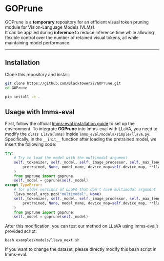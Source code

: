 # GOPrune

GOPrune is a **temporary** repository for an efficient visual token pruning module for Vision-Language Models (VLMs).    
It can be applied during **inference** to reduce inference time while allowing flexible control over the number of retained visual tokens, all while maintaining model performance.

---

## Installation

Clone this repository and install:

```bash
git clone https://github.com/Blacktower27/GOPrune.git
cd GOPrune

pip install -e .
```

## Usage with lmms-eval

First, follow the official [lmms-eval installation guide](https://github.com/EvolvingLMMs-Lab/lmms-eval) to set up the environment. To integrate **GOPrune** into lmms-eval with LLaVA, you need to modify the `class Llava(lmms)` inside `lmms_eval/models/simple/llava.py`. Specifically, in the `__init__` function after loading the pretrained model, we insert the following code:

```python
try:
    # Try to load the model with the multimodal argument
    self._tokenizer, self._model, self._image_processor, self._max_length = load_pretrained_model(
        pretrained, None, model_name, device_map=self.device_map, **llava_model_args
    )
    from goprune import goprune
    self._model = goprune(self._model)
except TypeError:
    # for older versions of LLaVA that don't have multimodal argument
    llava_model_args.pop("multimodal", None)
    self._tokenizer, self._model, self._image_processor, self._max_length = load_pretrained_model(
        pretrained, None, model_name, device_map=self.device_map, **llava_model_args
    )
    from goprune import goprune
    self._model = goprune(self._model)
```    
After this modification, you can test our method on LLaVA using lmms-eval’s provided script:
```
bash examples/models/llava_next.sh
```
If you want to change the dataset, please directly modify this bash script in lmms-eval.

